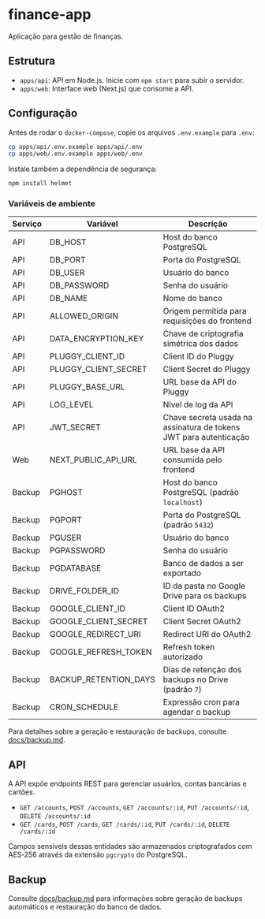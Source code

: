 # finance-app
Aplicação para gestão de finanças.

## Estrutura

- `apps/api`: API em Node.js. Inicie com `npm start` para subir o servidor.
- `apps/web`: Interface web (Next.js) que consome a API.

## Configuração

Antes de rodar o `docker-compose`, copie os arquivos `.env.example` para `.env`:

```bash
cp apps/api/.env.example apps/api/.env
cp apps/web/.env.example apps/web/.env
```

Instale também a dependência de segurança:

```bash
npm install helmet
```

### Variáveis de ambiente

| Serviço | Variável | Descrição |
| --- | --- | --- |
| API | DB_HOST | Host do banco PostgreSQL |
| API | DB_PORT | Porta do PostgreSQL |
| API | DB_USER | Usuário do banco |
| API | DB_PASSWORD | Senha do usuário |
| API | DB_NAME | Nome do banco |
| API | ALLOWED_ORIGIN | Origem permitida para requisições do frontend |
| API | DATA_ENCRYPTION_KEY | Chave de criptografia simétrica dos dados |
| API | PLUGGY_CLIENT_ID | Client ID do Pluggy |
| API | PLUGGY_CLIENT_SECRET | Client Secret do Pluggy |
| API | PLUGGY_BASE_URL | URL base da API do Pluggy |
| API | LOG_LEVEL | Nível de log da API |
| API | JWT_SECRET | Chave secreta usada na assinatura de tokens JWT para autenticação |
| Web | NEXT_PUBLIC_API_URL | URL base da API consumida pelo frontend |
| Backup | PGHOST | Host do banco PostgreSQL (padrão `localhost`) |
| Backup | PGPORT | Porta do PostgreSQL (padrão `5432`) |
| Backup | PGUSER | Usuário do banco |
| Backup | PGPASSWORD | Senha do usuário |
| Backup | PGDATABASE | Banco de dados a ser exportado |
| Backup | DRIVE_FOLDER_ID | ID da pasta no Google Drive para os backups |
| Backup | GOOGLE_CLIENT_ID | Client ID OAuth2 |
| Backup | GOOGLE_CLIENT_SECRET | Client Secret OAuth2 |
| Backup | GOOGLE_REDIRECT_URI | Redirect URI do OAuth2 |
| Backup | GOOGLE_REFRESH_TOKEN | Refresh token autorizado |
| Backup | BACKUP_RETENTION_DAYS | Dias de retenção dos backups no Drive (padrão `7`) |
| Backup | CRON_SCHEDULE | Expressão cron para agendar o backup |

Para detalhes sobre a geração e restauração de backups, consulte [docs/backup.md](docs/backup.md).

## API

A API expõe endpoints REST para gerenciar usuários, contas bancárias e cartões.

- `GET /accounts`, `POST /accounts`, `GET /accounts/:id`, `PUT /accounts/:id`, `DELETE /accounts/:id`
- `GET /cards`, `POST /cards`, `GET /cards/:id`, `PUT /cards/:id`, `DELETE /cards/:id`

Campos sensíveis dessas entidades são armazenados criptografados com AES‑256 através da extensão `pgcrypto` do PostgreSQL.

## Backup

Consulte [docs/backup.md](docs/backup.md) para informações sobre geração de backups automáticos e restauração do banco de dados.
